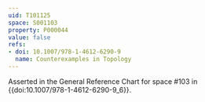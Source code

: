 ```yaml
---
uid: T101125
space: S001103
property: P000044
value: false
refs:
- doi: 10.1007/978-1-4612-6290-9
  name: Counterexamples in Topology
---
```


Asserted in the General Reference Chart for space #103
in {{doi:10.1007\/978-1-4612-6290-9_6}}.
